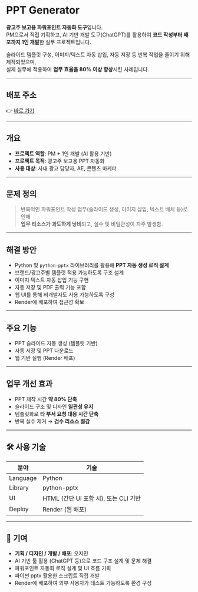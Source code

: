 # PPT Generator

**광고주 보고용 파워포인트 자동화 도구**입니다.  
PM으로서 직접 기획하고, AI 기반 개발 도구(ChatGPT)를 활용하여 **코드 작성부터 배포까지 1인 개발**한 실무 프로젝트입니다.

슬라이드 템플릿 구성, 이미지/텍스트 자동 삽입, 자동 저장 등 반복 작업을 줄이기 위해 제작되었으며,  
실제 실무에 적용하여 **업무 효율을 80% 이상 향상**시킨 사례입니다.

---

## 배포 주소

👉 [바로 가기](https://ppt-generator-o3ok.onrender.com)

---

## 개요

- **프로젝트 역할**: PM + 1인 개발 (AI 활용 기반)
- **프로젝트 목적**: 광고주 보고용 PPT 자동화
- **사용 대상**: 사내 광고 담당자, AE, 콘텐츠 마케터

---

## 문제 정의

> 반복적인 파워포인트 작성 업무(슬라이드 생성, 이미지 삽입, 텍스트 배치 등)로 인해  
> **업무 리소스가 과도하게 낭비**되고, 실수 및 비일관성이 자주 발생함.

---

## 해결 방안

- Python 및 `python-pptx` 라이브러리를 활용해 **PPT 자동 생성 로직 설계**
- 브랜드/광고주별 템플릿 적용 가능하도록 구조 설계
- 이미지·텍스트 자동 삽입 기능 구현
- 자동 저장 및 PDF 출력 기능 포함
- 웹 UI를 통해 비개발자도 사용 가능하도록 구성
- Render에 배포하여 접근성 확보

---

## 주요 기능

- PPT 슬라이드 자동 생성 (템플릿 기반)
- 자동 저장 및 PPT 다운로드
- 웹 기반 실행 (Render 배포)

---

## 업무 개선 효과

- PPT 제작 시간 **약 80% 단축**
- 슬라이드 구조 및 디자인 **일관성 유지**
- 템플릿화로 **타 부서 요청 대응 시간 단축**
- 반복 실수 제거 → **검수 리소스 절감**

---

## 🛠 사용 기술

| 분야 | 기술 |
|------|------|
| Language | Python |
| Library | python-pptx |
| UI | HTML (간단 UI 포함 시), 또는 CLI 기반 |
| Deploy | Render (웹 배포) |

---

## 👤 기여

- **기획 / 디자인 / 개발 / 배포**: 오지민  
- AI 기반 툴 활용 (ChatGPT 등)으로 코드 구조 설계 및 문제 해결  
- 파워포인트 자동화 로직 설계 및 UI 흐름 기획  
- 파이썬 pptx 활용한 스크립트 직접 개발  
- Render에 배포하여 외부 사용자가 테스트 가능하도록 환경 구성
